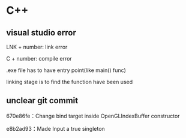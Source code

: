 # C++

## visual studio error

LNK + number: link error

C + number: compile error

.exe file has to have entry point(like main() func)

linking stage is to find the function have been used

## unclear git commit 

  670e86fe：Change bind target inside OpenGLIndexBuffer constructor

 e8b2ad93：Made Input a true singleton
